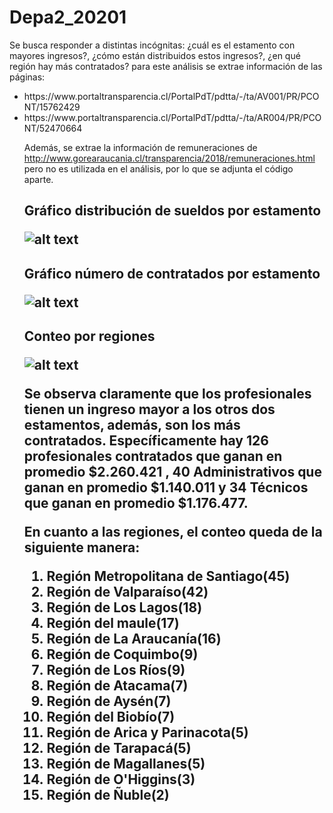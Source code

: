 # Depa2_20201
Se busca responder a distintas incógnitas: ¿cuál es el estamento con mayores ingresos?, ¿cómo están distribuidos estos ingresos?, ¿en qué región hay más contratados? 
para este análisis se extrae información de las páginas:
<ul>
 <li>https://www.portaltransparencia.cl/PortalPdT/pdtta/-/ta/AV001/PR/PCONT/15762429
<li> https://www.portaltransparencia.cl/PortalPdT/pdtta/-/ta/AR004/PR/PCONT/52470664
  
Además, se extrae la información de remuneraciones de http://www.gorearaucania.cl/transparencia/2018/remuneraciones.html pero no es utilizada en el análisis, por lo que se adjunta el código aparte.
 <h2>Gráfico distribución de sueldos por estamento
  
 ![alt text](https://i.ibb.co/hBRyLfm/Distribucion-de-sueldos-por-estamento.png)
 
 <h2>Gráfico número de contratados por estamento
  
 ![alt text](https://i.ibb.co/1rbFLK2/Numero-de-contratados-por-estamento.png)
 
 <h2>Conteo por regiones
  
 ![alt text](https://i.ibb.co/YT2YLRW/Conteo-regiones.png)
 
Se observa claramente que los profesionales tienen un ingreso mayor a los otros dos estamentos, además, son los más contratados.
Específicamente hay 126 profesionales contratados que ganan en promedio $2.260.421 , 40 Administrativos que ganan en promedio $1.140.011 y 34 Técnicos que ganan en promedio $1.176.477.

 
 En cuanto a las regiones, el conteo queda de la siguiente manera: 
 <ol>
 <li> Región Metropolitana de Santiago(45)
 <li> Región de Valparaíso(42)
 <li> Región de Los Lagos(18)
 <li>Región del maule(17)
 <li>Región de La Araucanía(16)
 <li>Región de Coquimbo(9)
 <li>Región de Los Ríos(9)
 <li>Región de Atacama(7)
 <li>Región de Aysén(7)
 <li>Región del Biobío(7)
 <li>Región de Arica y Parinacota(5)
 <li>Región de Tarapacá(5)
 <li>Región de Magallanes(5)
 <li>Región de O'Higgins(3)
 <li>Región de Ñuble(2)   

